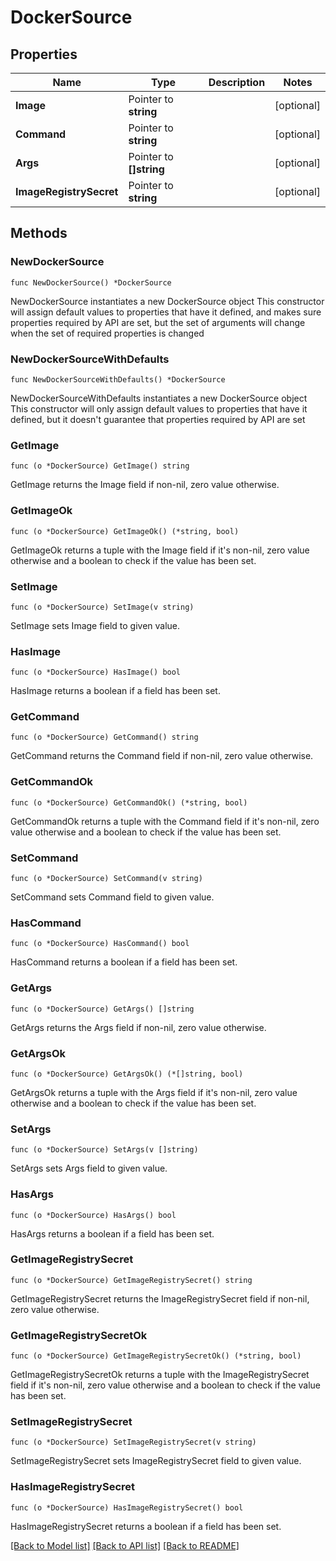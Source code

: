 # DockerSource

## Properties

Name | Type | Description | Notes
------------ | ------------- | ------------- | -------------
**Image** | Pointer to **string** |  | [optional] 
**Command** | Pointer to **string** |  | [optional] 
**Args** | Pointer to **[]string** |  | [optional] 
**ImageRegistrySecret** | Pointer to **string** |  | [optional] 

## Methods

### NewDockerSource

`func NewDockerSource() *DockerSource`

NewDockerSource instantiates a new DockerSource object
This constructor will assign default values to properties that have it defined,
and makes sure properties required by API are set, but the set of arguments
will change when the set of required properties is changed

### NewDockerSourceWithDefaults

`func NewDockerSourceWithDefaults() *DockerSource`

NewDockerSourceWithDefaults instantiates a new DockerSource object
This constructor will only assign default values to properties that have it defined,
but it doesn't guarantee that properties required by API are set

### GetImage

`func (o *DockerSource) GetImage() string`

GetImage returns the Image field if non-nil, zero value otherwise.

### GetImageOk

`func (o *DockerSource) GetImageOk() (*string, bool)`

GetImageOk returns a tuple with the Image field if it's non-nil, zero value otherwise
and a boolean to check if the value has been set.

### SetImage

`func (o *DockerSource) SetImage(v string)`

SetImage sets Image field to given value.

### HasImage

`func (o *DockerSource) HasImage() bool`

HasImage returns a boolean if a field has been set.

### GetCommand

`func (o *DockerSource) GetCommand() string`

GetCommand returns the Command field if non-nil, zero value otherwise.

### GetCommandOk

`func (o *DockerSource) GetCommandOk() (*string, bool)`

GetCommandOk returns a tuple with the Command field if it's non-nil, zero value otherwise
and a boolean to check if the value has been set.

### SetCommand

`func (o *DockerSource) SetCommand(v string)`

SetCommand sets Command field to given value.

### HasCommand

`func (o *DockerSource) HasCommand() bool`

HasCommand returns a boolean if a field has been set.

### GetArgs

`func (o *DockerSource) GetArgs() []string`

GetArgs returns the Args field if non-nil, zero value otherwise.

### GetArgsOk

`func (o *DockerSource) GetArgsOk() (*[]string, bool)`

GetArgsOk returns a tuple with the Args field if it's non-nil, zero value otherwise
and a boolean to check if the value has been set.

### SetArgs

`func (o *DockerSource) SetArgs(v []string)`

SetArgs sets Args field to given value.

### HasArgs

`func (o *DockerSource) HasArgs() bool`

HasArgs returns a boolean if a field has been set.

### GetImageRegistrySecret

`func (o *DockerSource) GetImageRegistrySecret() string`

GetImageRegistrySecret returns the ImageRegistrySecret field if non-nil, zero value otherwise.

### GetImageRegistrySecretOk

`func (o *DockerSource) GetImageRegistrySecretOk() (*string, bool)`

GetImageRegistrySecretOk returns a tuple with the ImageRegistrySecret field if it's non-nil, zero value otherwise
and a boolean to check if the value has been set.

### SetImageRegistrySecret

`func (o *DockerSource) SetImageRegistrySecret(v string)`

SetImageRegistrySecret sets ImageRegistrySecret field to given value.

### HasImageRegistrySecret

`func (o *DockerSource) HasImageRegistrySecret() bool`

HasImageRegistrySecret returns a boolean if a field has been set.


[[Back to Model list]](../README.md#documentation-for-models) [[Back to API list]](../README.md#documentation-for-api-endpoints) [[Back to README]](../README.md)


